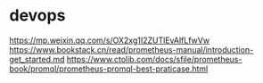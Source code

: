 # devops


https://mp.weixin.qq.com/s/OX2xg1I2ZUTlEvAlfLfwVw
https://www.bookstack.cn/read/prometheus-manual/introduction-get_started.md
https://www.ctolib.com/docs/sfile/prometheus-book/promql/prometheus-promql-best-praticase.html
